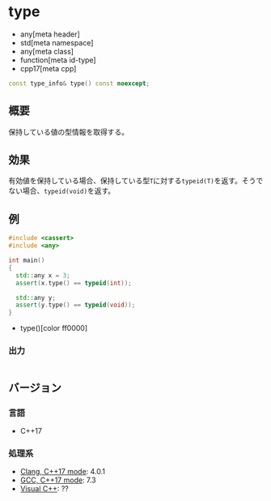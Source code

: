 # type
* any[meta header]
* std[meta namespace]
* any[meta class]
* function[meta id-type]
* cpp17[meta cpp]

```cpp
const type_info& type() const noexcept;
```

## 概要
保持している値の型情報を取得する。


## 効果
有効値を保持している場合、保持している型`T`に対する`typeid(T)`を返す。そうでない場合、`typeid(void)`を返す。


## 例
```cpp example
#include <cassert>
#include <any>

int main()
{
  std::any x = 3;
  assert(x.type() == typeid(int));

  std::any y;
  assert(y.type() == typeid(void));
}
```
* type()[color ff0000]

### 出力
```
```

## バージョン
### 言語
- C++17

### 処理系
- [Clang, C++17 mode](/implementation.md#clang): 4.0.1
- [GCC, C++17 mode](/implementation.md#gcc): 7.3
- [Visual C++](/implementation.md#visual_cpp): ??
